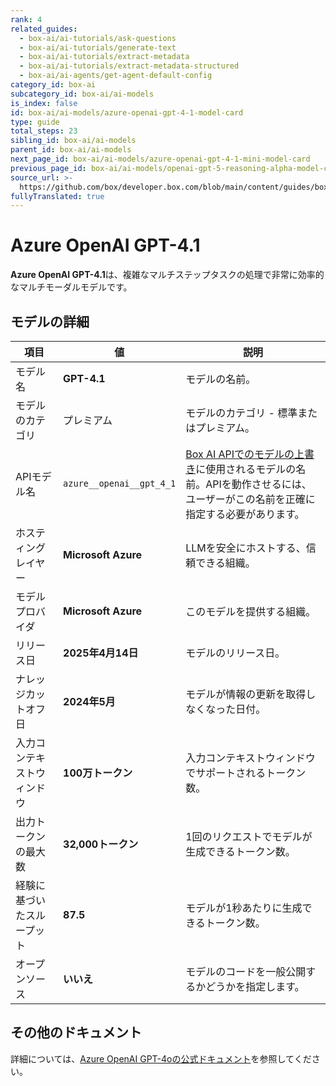```yaml
---
rank: 4
related_guides:
  - box-ai/ai-tutorials/ask-questions
  - box-ai/ai-tutorials/generate-text
  - box-ai/ai-tutorials/extract-metadata
  - box-ai/ai-tutorials/extract-metadata-structured
  - box-ai/ai-agents/get-agent-default-config
category_id: box-ai
subcategory_id: box-ai/ai-models
is_index: false
id: box-ai/ai-models/azure-openai-gpt-4-1-model-card
type: guide
total_steps: 23
sibling_id: box-ai/ai-models
parent_id: box-ai/ai-models
next_page_id: box-ai/ai-models/azure-openai-gpt-4-1-mini-model-card
previous_page_id: box-ai/ai-models/openai-gpt-5-reasoning-alpha-model-card
source_url: >-
  https://github.com/box/developer.box.com/blob/main/content/guides/box-ai/ai-models/azure-openai-gpt-4-1-model-card.md
fullyTranslated: true
---
```

# Azure OpenAI GPT-4.1

**Azure OpenAI GPT-4.1**は、複雑なマルチステップタスクの処理で非常に効率的なマルチモーダルモデルです。

## モデルの詳細

| 項目            | 値                        | 説明                                                                                 |
| ------------- | ------------------------ | ---------------------------------------------------------------------------------- |
| モデル名          | **GPT-4.1**              | モデルの名前。                                                                            |
| モデルのカテゴリ      | プレミアム                    | モデルのカテゴリ - 標準またはプレミアム。                                                             |
| APIモデル名       | `azure__openai__gpt_4_1` | [Box AI APIでのモデルの上書き][overrides]に使用されるモデルの名前。APIを動作させるには、ユーザーがこの名前を正確に指定する必要があります。 |
| ホスティングレイヤー    | **Microsoft Azure**      | LLMを安全にホストする、信頼できる組織。                                                              |
| モデルプロバイダ      | **Microsoft Azure**      | このモデルを提供する組織。                                                                      |
| リリース日         | **2025年4月14日**           | モデルのリリース日。                                                                         |
| ナレッジカットオフ日    | **2024年5月**              | モデルが情報の更新を取得しなくなった日付。                                                              |
| 入力コンテキストウィンドウ | **100万トークン**             | 入力コンテキストウィンドウでサポートされるトークン数。                                                        |
| 出力トークンの最大数    | **32,000トークン**           | 1回のリクエストでモデルが生成できるトークン数。                                                           |
| 経験に基づいたスループット | **87.5**                 | モデルが1秒あたりに生成できるトークン数。                                                              |
| オープンソース       | **いいえ**                  | モデルのコードを一般公開するかどうかを指定します。                                                          |

## その他のドキュメント

詳細については、[Azure OpenAI GPT-4oの公式ドキュメント][azure-ai-mini-4o-model]を参照してください。

[azure-ai-mini-4o-model]: https://learn.microsoft.com/en-us/azure/ai-services/openai/concepts/models?tabs=python-secure#gpt-4o-and-gpt-4-turbo

[overrides]: g://box-ai/ai-agents/ai-agent-overrides
